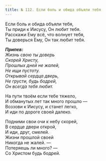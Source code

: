 ```yaml
---
title: № 112. Если боль и обида объяли тебя
---
```


Если боль и обида объяли тебя,  
Ты приди к Иисусу, Он любит тебя.  
Расскажи Ему всё, что волнует тебя,  
Ты доверься Ему, Он так любит тебя.

*__Припев:__  
Жизнь свою ты доверь  
Скорей Христу,  
Прошлых дней не жалей,  
Не ищи пустоту.  
Открывай сердца дверь,  
Не грусти, будь бодрей,  
Он всегда тебя любит.* 

На пути твоём если тебе тяжело,  
И обманутых лет так много прошло —   
Воззови к Иисусу, и станет легко,   
И иди по дороге своей далеко.

Подними свои очи к небу скорей,  
В сердце двери открой,  
И иди, друг, смелей.  
Жизни прошлой своей  
Никогда не жалей. —  
Потеряешь ли много? —  
Со Христом будь бодрей.
